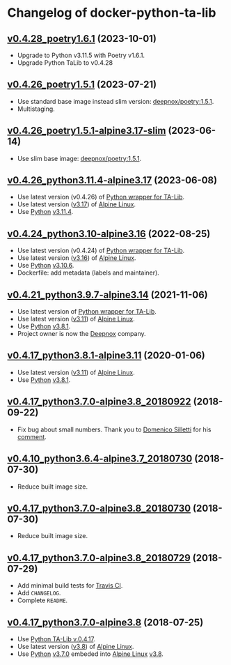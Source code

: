 Changelog of docker-python-ta-lib
=================================

## [v0.4.28_poetry1.6.1](https://github.com/9fevrier/docker-python-ta-lib/tree/v0.4.28_poetry1.6.1) (2023-10-01)

- Upgrade to Python v3.11.5 with Poetry v1.6.1.
- Upgrade Python TaLib to v0.4.28

## [v0.4.26_poetry1.5.1](https://github.com/9fevrier/docker-python-ta-lib/tree/v0.4.26_poetry1.5.1) (2023-07-21)

* Use standard base image instead slim version: [deepnox/poetry:1.5.1](https://github.com/deepnox-io/docker-poetry). 
* Multistaging. 

## [v0.4.26_poetry1.5.1-alpine3.17-slim](https://github.com/9fevrier/docker-python-ta-lib/tree/v0.4.26_poetry1.5.1-alpine3.17-slim) (2023-06-14)

* Use slim base image: [deepnox/poetry:1.5.1](https://github.com/deepnox-io/docker-poetry). 

## [v0.4.26_python3.11.4-alpine3.17](https://github.com/9fevrier/docker-python-ta-lib/tree/v0.4.26_python3.11.4-alpine3.17) (2023-06-08)

* Use latest version (v0.4.26) of [Python wrapper for TA-Lib](https://mrjbq7.github.io/ta-lib/).
* Use latest version ([v3.17](https://alpinelinux.org/posts/Alpine-3.17.0-released.html)) of [Alpine Linux](https://alpinelinux.org).
* Use [Python](https://www.python.org/) [v3.11.4](https://www.python.org/downloads/release/python-3114/).

## [v0.4.24_python3.10-alpine3.16](https://github.com/9fevrier/docker-python-ta-lib/tree/v0.4.24_python3.10-alpine3.16) (2022-08-25)

* Use latest version (v0.4.24) of [Python wrapper for TA-Lib](https://mrjbq7.github.io/ta-lib/).
* Use latest version ([v3.16](https://alpinelinux.org/posts/Alpine-3.16.0-released.html)) of [Alpine Linux](https://alpinelinux.org).
* Use [Python](https://www.python.org/) [v3.10.6](https://www.python.org/downloads/release/python-3106/).
* Dockerfile: add metadata (labels and maintainer).

## [v0.4.21_python3.9.7-alpine3.14](https://github.com/9fevrier/docker-python-ta-lib/tree/v0.4.21_python3.9.7-alpine3.14) (2021-11-06)

* Use latest version of [Python wrapper for TA-Lib](https://mrjbq7.github.io/ta-lib/).
* Use latest version ([v3.11](https://alpinelinux.org/posts/Alpine-3.11.0-released.html)) of [Alpine Linux](https://alpinelinux.org).
* Use [Python](https://www.python.org/) [v3.8.1](https://www.python.org/downloads/release/python-381/).
* Project owner is now the [Deepnox](https://github.com/deepnox-io) company.

## [v0.4.17_python3.8.1-alpine3.11](https://github.com/9fevrier/docker-python-ta-lib/tree/v0.4.17_python3.8.1-alpine3.11) (2020-01-06)

* Use latest version ([v3.11](https://alpinelinux.org/posts/Alpine-3.11.0-released.html)) of [Alpine Linux](https://alpinelinux.org).
* Use [Python](https://www.python.org/) [v3.8.1](https://www.python.org/downloads/release/python-381/).

## [v0.4.17_python3.7.0-alpine3.8_20180922](https://github.com/9fevrier/docker-python-ta-lib/tree/v0.4.17_python3.7.0-alpine3.8_20180730) (2018-09-22)

* Fix bug about small numbers. Thank you to [Domenico Silletti](https://github.com/dsilletti) for his [comment](https://github.com/mrjbq7/ta-lib/issues/157#issuecomment-367329661).

## [v0.4.10_python3.6.4-alpine3.7_20180730](https://github.com/9fevrier/docker-python-ta-lib/tree/v0.4.10_python3.6.4-alpine3.7_20180730) (2018-07-30)

* Reduce built image size.

## [v0.4.17_python3.7.0-alpine3.8_20180730](https://github.com/9fevrier/docker-python-ta-lib/tree/v0.4.17_python3.7.0-alpine3.8_20180730) (2018-07-30)

* Reduce built image size.

## [v0.4.17_python3.7.0-alpine3.8_20180729](https://github.com/9fevrier/docker-python-ta-lib/tree/v0.4.17_python3.7.0-alpine3.8_20180729) (2018-07-29)

* Add minimal build tests for [Travis CI](http://travis-ci.org/).
* Add `CHANGELOG`.
* Complete `README`.

## [v0.4.17_python3.7.0-alpine3.8](https://github.com/9fevrier/docker-python-ta-lib/tree/v0.4.17_python3.7.0-alpine3.8) (2018-07-25)

* Use [Python TA-Lib v.0.4.17](https://github.com/mrjbq7/ta-lib/tree/TA_Lib-0.4.17).
* Use latest version ([v3.8](https://alpinelinux.org/posts/Alpine-3.8.0-released.html)) of [Alpine Linux](https://alpinelinux.org).
* Use [Python](https://www.python.org/) [v3.7.0](https://www.python.org/downloads/release/python-370/) embeded into [Alpine Linux](https://alpinelinux.org) [v3.8](https://alpinelinux.org/posts/Alpine-3.8.0-released.html).
